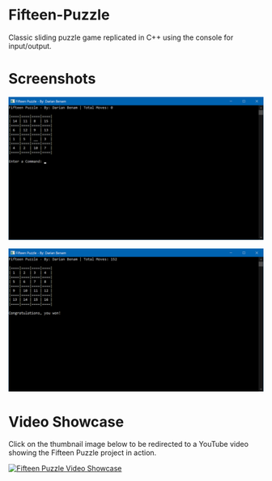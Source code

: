 # Fifteen-Puzzle
Classic sliding puzzle game replicated in C++ using the console for input/output.

# Screenshots
![Randomly shuffled puzzle](https://raw.githubusercontent.com/BeardedFish/Fifteen-Puzzle/master/screenshots/screenshot1.png "Randomly shuffled puzzle")

![Solved puzzle](https://raw.githubusercontent.com/BeardedFish/Fifteen-Puzzle/master/screenshots/screenshot2.png "Solved puzzle")

# Video Showcase
Click on the thumbnail image below to be redirected to a YouTube video showing the Fifteen Puzzle project in action.

[![Fifteen Puzzle Video Showcase](http://i3.ytimg.com/vi/5yzhFL_g3pY/hqdefault.jpg)](https://www.youtube.com/watch?v=5yzhFL_g3pY)
